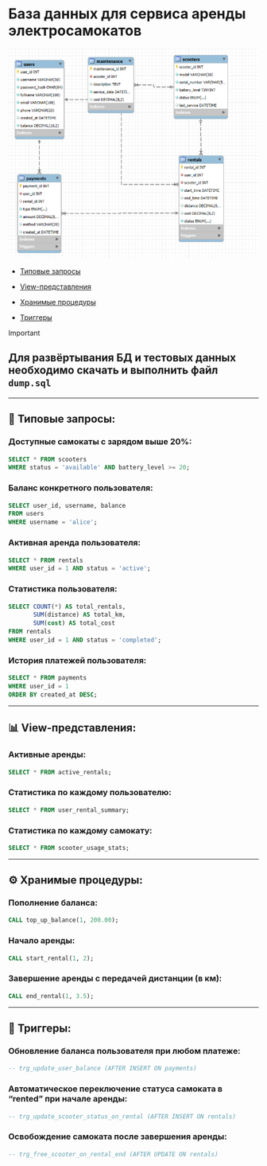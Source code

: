 
# База данных для сервиса аренды электросамокатов  
![ER-диаграмма](er.png)


+ [Типовые запросы](#типовые-запросы)  
- [View-представления](#view-представления)  
* [Хранимые процедуры](#хранимые-процедуры)  
+ [Триггеры](#триггеры)

> [!IMPORTANT]  
> ## Для развёртывания БД и тестовых данных необходимо скачать и выполнить файл `dump.sql`

---

## 📌 Типовые запросы:

### Доступные самокаты с зарядом выше 20%:

```sql
SELECT * FROM scooters
WHERE status = 'available' AND battery_level >= 20;
```

### Баланс конкретного пользователя:

```sql
SELECT user_id, username, balance
FROM users
WHERE username = 'alice';
```

### Активная аренда пользователя:

```sql
SELECT * FROM rentals
WHERE user_id = 1 AND status = 'active';
```

### Статистика пользователя:

```sql
SELECT COUNT(*) AS total_rentals,
       SUM(distance) AS total_km,
       SUM(cost) AS total_cost
FROM rentals
WHERE user_id = 1 AND status = 'completed';
```

### История платежей пользователя:

```sql
SELECT * FROM payments
WHERE user_id = 1
ORDER BY created_at DESC;
```

---

## 📊 View-представления:

### Активные аренды:

```sql
SELECT * FROM active_rentals;
```

### Статистика по каждому пользователю:

```sql
SELECT * FROM user_rental_summary;
```

### Статистика по каждому самокату:

```sql
SELECT * FROM scooter_usage_stats;
```

---

## ⚙️ Хранимые процедуры:

### Пополнение баланса:

```sql
CALL top_up_balance(1, 200.00);
```

### Начало аренды:

```sql
CALL start_rental(1, 2);
```

### Завершение аренды с передачей дистанции (в км):

```sql
CALL end_rental(1, 3.5);
```

---

## 🔄 Триггеры:

### Обновление баланса пользователя при любом платеже:

```sql
-- trg_update_user_balance (AFTER INSERT ON payments)
```

### Автоматическое переключение статуса самоката в “rented” при начале аренды:

```sql
-- trg_update_scooter_status_on_rental (AFTER INSERT ON rentals)
```

### Освобождение самоката после завершения аренды:

```sql
-- trg_free_scooter_on_rental_end (AFTER UPDATE ON rentals)
```
